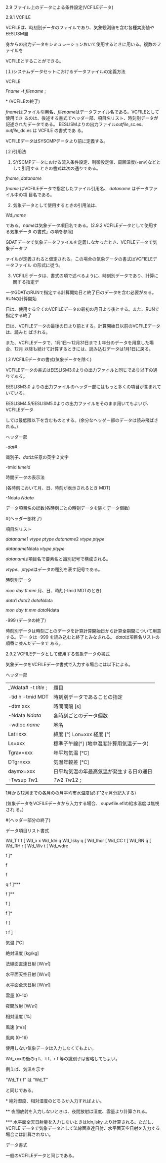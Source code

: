 2.9 ファイル上のデータによる条件設定(VCFILEデータ)

2.9.1 VCFILE

VCFILEは、時刻別データのファイルであり、気象観測値を含む各種実測値やEESLISM自

身からの出力データをシミュレーションおいて使用するときに用いる。複数のファイルを

VCFILEとすることができる。

(１)システムデータセットにおけるデータファイルの定義方法

VCFILE

*Fname* -f *filename* ;

\* (VCFILEの終了)

*fname*はファイル引用名、*filename*はデータファイル名である。VCFILEとして使用でき るのは、後述する書式でヘッダー部、項目名リスト、時刻別データが記述されたデータである。 EESLISMよりの出力ファイル*outfile*\_sc.es、*outfile*\_dc.es は VCFILE の書式であ る。

VCFILEデータはSYSCMPデータより前に定義する。

(２)引用法

1) SYSCMPデータにおける流入条件設定、制御設定値、周囲温度(-env)などとして引用する ときの書式は次の通りである。

*fname*\_*dataname*

*fname* はVCFILEデータで指定したファイル引用名、 *dataname* はデータファイル中の項 目名である。

2) 気象データとして使用するときの引用法は、

Wd\_*name*

である。*name*は気象データ項目名である。(2.9.2 VCFILEデータとして使用する気象データ の書式」の項を参照)

GDATデータで気象データファイルを定義しなかったとき、VCFILEデータで気象データフ

ァイルが定義されると仮定される。この場合の気象データの書式はVCFIELEデータファイル の形式に従う。

3) VCFILE データは、書式の項で述べるように、時刻別データであり、計算に関する指定デ

ータGDATのRUNで指定する計算開始日と終了日のデータを含む必要がある。RUNの計算開始

日は、使用する全てのVCFILEデータの最初の月日より後とする。また、RUNで指定する終了

日は、VCFILEデータの最後の日より前とする。計算開始日以前のVCFILEデータは、読みと ばされる。

また、VCFILEデータで、1月1日～12月31日まで１年分のデータを用意した場合、12月 以降も続けて計算するときには、読み込むデータは1月1日に戻る。

(３)VCFILEデータの書式(気象データを除く)

VCFILEデータの書式はEESLISM3.0よりの出力ファイルと同じであり以下の通りである。

EESLISM3.0 よりの出力ファイルのヘッダー部にはもっと多くの項目が含まれていている。

EESLISM4.5/EESLISM5.0よりの出力ファイルをそのまま用いてもよいが、VCFILEデータ

しては最低限以下を含むものとする。(余分なヘッダー部のデータは読み飛ばされる。)

ヘッダー部

-*dat*#

識別子、*dat*は任意の英字２文字

-tmid *timeid*

時間データの表示法

(各時刻において月、日、時刻が表示されるとき MDT)

-Ndata *Ndata*

データ項目名の総数(各時刻ごとの時刻データを除くデータ個数)

#(ヘッダー部終了)

項目名リスト

*dataname*1 *vtype ptype dataname*2 *vtype ptype*

*dataname*Ndata *vtype ptype*

*datanam*は項目名で要素名と識別記号で構成される。

*vtype*、*ptype*はデータの種別を表す記号である。

時刻別データ

*mon day tt.mm* 月、日、時刻(-tmid MDTのとき)

*data*1 *data*2 *data*Ndata

*mon day tt.mm* *data*Ndata

-999 (データの終了)

時刻別データは時刻ごとのデータを計算計算開始日から計算全期間について用意する。デー タは -999 を読み込むと終了とみなされる。 *data*は項目名リストの順番に並んだデータで ある。

2.9.2 VCFILEデータとして使用する気象データの書式

気象データをVCFILEデータ書式で入力する場合には以下による。

ヘッダー部

|  |  |
| --- | --- |
| \_Wdata# -t *title* ; | 題目 |
| -tid h  -tmid MDT | 時刻別データであることの指定 |
| -dtm xxx | 時間間隔 [s] |
| -Ndata *Ndata* | 各時刻ごとのデータ個数 |
| -wdloc *name* | 地名 |
| Lat=xxx | 緯度 [°] Lon=xxx 経度 [°] |
| Ls=xxx | 標準子午線[°]  (地中温度計算用気温データ) |
| Tgrav=xxx | 年平均気温 [℃] |
| DTgr=xxx | 気温年較差 [℃] |
| daymx=xxx | 日平均気温の年最高気温が発生する日の通日 |
| -Twsup *Tw*1 | *Tw*2 *Tw*12 ; |

1月から12月までの各月のの月平均市水温度(必ず12ヶ月分記入する)

(気象データをVCFILEデータから入力する場合、 supwfile.eflの給水温度は無視され る。)

#(ヘッダー部分の終了)

データ項目リスト書式

Wd\_T t f [ Wd\_x x Wd\_Idn q Wd\_Isky q [ Wd\_Ihor [ Wd\_CC t [ Wd\_RN q [ Wd\_RH r [ Wd\_Wv t [ Wd\_wdre

f ]\*

f

f

q f ]\*\*\*

f ]\*\*

f ]

f ]\*

f ]

t f ]

気温 [℃]

絶対温度 [kg/kg]

法線面直達日射 [W/㎡]

水平面天空日射 [W/㎡]

水平面全天日射 [W/㎡]

雲量 (0-10)

夜間放射 [W/㎡]

相対湿度 [%]

風速 [m/s]

風向 (0-16)

使用しない気象データは入力しなくてもよい。

Wd\_xxxの後のq f、 t f、r f 等の識別子は省略してもよい。

例えば、気温を示す

“Wd\_T t f” は “Wd\_T”

と同じである。

\* 絶対湿度、相対湿度のどちらか入力すればよい。

\*\* 夜間放射を入力しないときは、夜間放射は湿度、雲量より計算される。

\*\*\* 水平面全天日射量を入力しないときはIdn,Isky より計算される。ただし、 VCFILE データで気象データとして法線面直達日射、水平面天空日射を入力する 場合には計算されない。

データ書式

一般のVCFILEデータと同じである。

